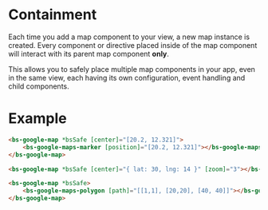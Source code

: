# Containment
Each time you add a map component to your view, a new map instance is created. Every component or directive placed inside of the map component will interact with its parent map component **only**.

This allows you to safely place multiple map components in your app, even in the same view, each having its own configuration, event handling and child components.

# Example
```html
<bs-google-map *bsSafe [center]="[20.2, 12.321]">
    <bs-google-maps-marker [position]="[20.2, 12.321]"></bs-google-maps-marker>
</bs-google-map>

<bs-google-map *bsSafe [center]="{ lat: 30, lng: 14 }" [zoom]="3"></bs-google-map>

<bs-google-map *bsSafe>
    <bs-google-maps-polygon [path]="[[1,1], [20,20], [40, 40]]"></bs-google-maps-marker>
</bs-google-map>
```